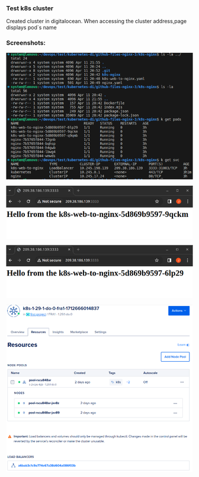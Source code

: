 ### Test k8s cluster 
Created cluster in digitalocean. When accessing the cluster address,page displays pod`s name

### Screenshots:
<p align="center">
  <img src="https://github.com/vladislavkim10/image/blob/main/task3-5.png" alt="Screenshot"/>
</p>

<p align="center">
  <img src="https://github.com/vladislavkim10/image/blob/main/task3-2.png" alt="Screenshot"/>
</p>

<p align="center">
  <img src="https://github.com/vladislavkim10/image/blob/main/task3-3.png" alt="Screenshot"/>
</p>

<p align="center">
  <img src="https://github.com/vladislavkim10/image/blob/main/task3-4.png" alt="Screenshot"/>
</p>
